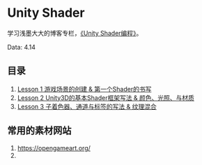 # Unity Shader

学习浅墨大大的博客专栏，[《Unity Shader编程》](https://blog.csdn.net/column/details/unity3d-shader.html)。

Data: 4.14

## 目录

1. [Lesson 1 游戏场景的创建 & 第一个Shader的书写](Lesson_01.md)
2. [Lesson 2 Unity3D的基本Shader框架写法 & 颜色、光照、与材质](Lesson_02.md)
3. [Lesson 3 子着色器、通道与标签的写法 & 纹理混合](Lesson_03.md)






## 常用的素材网站

1. https://opengameart.org/
2. ​